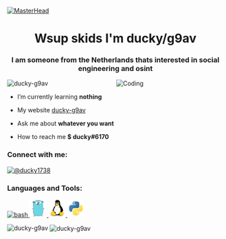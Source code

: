 [![MasterHead](https://cdn.discordapp.com/attachments/955106701764333602/1028800606967697429/5012.gif)](https://cdn.discordapp.com/attachments/955106701764333602/1028800606535680020/artworks-000678502996-vpbjjb-t500x500.jpg)
<h1 align="center">Wsup skids I'm ducky/g9av</h1>
<h3 align="center">I am someone from the Netherlands thats interested in social engineering and osint</h3>
<img align="right" alt="Coding" width="250" src="https://cdn.discordapp.com/attachments/955106701764333602/1028800606535680020/artworks-000678502996-vpbjjb-t500x500.jpg">

<p align="left"> <img src="https://komarev.com/ghpvc/?username=ducky-g9av&label=Profile%20views&color=475643&style=flat" alt="ducky-g9av" /> </p>

- I’m currently learning **nothing**

- My website [ducky-g9av](https://ducky-g9av.000webhostapp.com/)

- Ask me about **whatever you want**

- How to reach me **$ ducky#6170**

<h3 align="left">Connect with me:</h3>
<p align="left">
<a href="https://www.youtube.com/@ducky1738" target="blank"><img align="center" src="https://raw.githubusercontent.com/rahuldkjain/github-profile-readme-generator/master/src/images/icons/Social/youtube.svg" alt="@ducky1738" height="30" width="40" /></a>
</p>

<h3 align="left">Languages and Tools:</h3>
<p align="left"> <a href="https://www.gnu.org/software/bash/" target="_blank" rel="noreferrer"> <img src="https://www.vectorlogo.zone/logos/gnu_bash/gnu_bash-icon.svg" alt="bash" width="40" height="40"/> </a> <a href="https://golang.org" target="_blank" rel="noreferrer"> <img src="https://raw.githubusercontent.com/devicons/devicon/master/icons/go/go-original.svg" alt="go" width="40" height="40"/> </a> <a href="https://www.linux.org/" target="_blank" rel="noreferrer"> <img src="https://raw.githubusercontent.com/devicons/devicon/master/icons/linux/linux-original.svg" alt="linux" width="40" height="40"/> </a> <a href="https://www.python.org" target="_blank" rel="noreferrer"> <img src="https://raw.githubusercontent.com/devicons/devicon/master/icons/python/python-original.svg" alt="python" width="40" height="40"/> </a> </p>

<p><img align="left" src="https://github-readme-stats.vercel.app/api/top-langs?username=ducky-g9av&show_icons=true&theme=dark&bg_color=3d523e&locale=en&layout=compact" alt="ducky-g9av" /></p>

<p>&nbsp;<img align="center" src="https://github-readme-stats.vercel.app/api?username=ducky-g9av&show_icons=true&theme=dark&title_color=000000&bg_color=3d573e&locale=en" alt="ducky-g9av" /></p>
